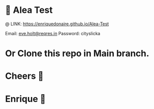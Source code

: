 # 🚀 Alea Test

@ LINK: https://enriquedonaire.github.io/Alea-Test

   Email: eve.holt@reqres.in
   Password: cityslicka
# Or Clone this repo in Main branch.
# Cheers 👋
#  Enrique 🤖
